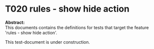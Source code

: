 # T020 rules - show hide action
**Abstract:**  
This documents contains the definitions for tests that target the feature 'rules - show hide action'.  

This test-document is under construction.